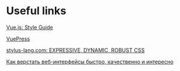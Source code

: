 # Useful links

[Vue.js: Style Guide](https://vuejs.org/v2/style-guide/index.html)

[VuePress](https://vuepress.vuejs.org/)

[stylus-lang.com: EXPRESSIVE, DYNAMIC, ROBUST CSS](https://stylus-lang.com/)

[Как верстать веб-интерфейсы быстро, качественно и интересно](https://good-layout-book.netlify.app/)
